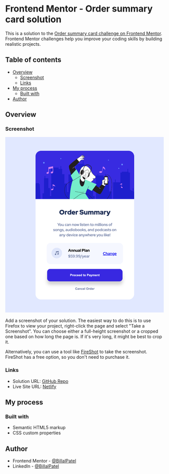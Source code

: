 # Frontend Mentor - Order summary card solution

This is a solution to the [Order summary card challenge on Frontend Mentor](https://www.frontendmentor.io/challenges/order-summary-component-QlPmajDUj). Frontend Mentor challenges help you improve your coding skills by building realistic projects.

## Table of contents

- [Overview](#overview)
  - [Screenshot](#screenshot)
  - [Links](#links)
- [My process](#my-process)
  - [Built with](#built-with)
- [Author](#author)

## Overview

### Screenshot

![Screenshot](./screenshot.png)

Add a screenshot of your solution. The easiest way to do this is to use Firefox to view your project, right-click the page and select "Take a Screenshot". You can choose either a full-height screenshot or a cropped one based on how long the page is. If it's very long, it might be best to crop it.

Alternatively, you can use a tool like [FireShot](https://getfireshot.com/) to take the screenshot. FireShot has a free option, so you don't need to purchase it.

### Links

- Solution URL: [GitHub Repo](https://github.com/BillalPatel/qr-code-component)
- Live Site URL: [Netlify](https://main--clever-scone-0273da.netlify.app)

## My process

### Built with

- Semantic HTML5 markup
- CSS custom properties

## Author

- Frontend Mentor - [@BillalPatel](https://www.frontendmentor.io/profile/BillalPatel)
- LinkedIn - [@BillalPatel](https://www.linkedin.com/in/billalpatel/)

